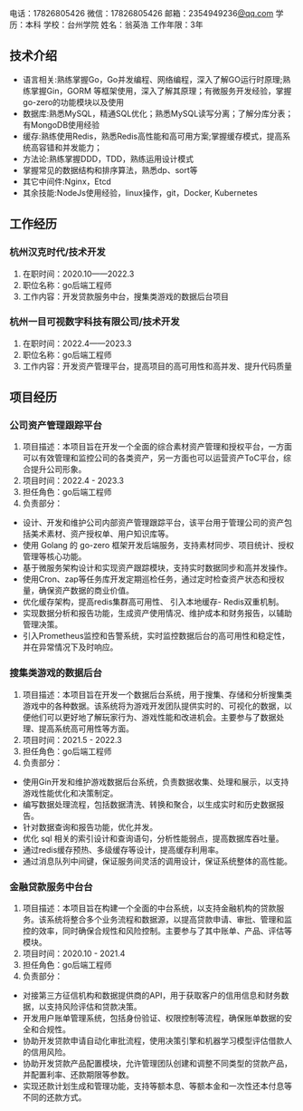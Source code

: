 电话：17826805426
微信：17826805426
邮箱：2354949236[@qq.com](/qq.com)
学历：本科
学校：台州学院
姓名：翁英浩
工作年限：3年


## 技术介绍

- 语言相关:熟练掌握Go，Go并发编程、网络编程，深入了解GO运行时原理;熟练掌握Gin，GORM 等框架使用，深入了解其原理；有微服务开发经验，掌握go-zero的功能模块以及使用
- 数据库:熟悉MySQL，精通SQL优化；熟悉MySQL读写分离；了解分库分表；有MongoDB使用经验
- 缓存:熟练使用Redis，熟悉Redis高性能和高可用方案;掌握缓存模式，提高系统高容错和并发能力；
- 方法论:熟练掌握DDD，TDD，熟练运用设计模式
- 掌握常见的数据结构和排序算法，熟悉dp、sort等
- 其它中间件:Nginx，Etcd
- 其余技能:NodeJs使用经验，linux操作，git，Docker, Kubernetes

## 工作经历

### 杭州汉克时代/技术开发
1. 在职时间：2020.10——2022.3
2. 职位名称：go后端工程师
3. 工作内容：开发贷款服务中台，搜集类游戏的数据后台项目

### 杭州一目可视数字科技有限公司/技术开发
1. 在职时间：2022.4——2023.3
2. 职位名称：go后端工程师
3. 工作内容：开发资产管理平台，提高项目的高可用性和高并发、提升代码质量


## 项目经历

### 公司资产管理跟踪平台
1. 项目描述：本项目旨在开发一个全面的综合素材资产管理和授权平台，一方面可以有效管理和监控公司的各类资产，另一方面也可以运营资产ToC平台，综合提升公司形象。
2. 项目时间：2022.4 - 2023.3
3. 担任角色：go后端工程师
4. 负责部分：

- 设计、开发和维护公司内部资产管理跟踪平台，该平台用于管理公司的资产包括美术素材、资产授权单、用户知识库等。
- 使用 Golang 的 go-zero 框架开发后端服务，支持素材同步、项目统计、授权管理等核心功能。
- 基于微服务架构设计和实现资产跟踪模块，支持实时数据同步和高并发操作。
- 使用Cron、zap等任务库开发定期巡检任务，通过定时检查资产状态和授权量，确保资产数据的商业价值。
- 优化缓存架构，提高redis集群高可用性、 引入本地缓存- Redis双重机制。
- 实现数据分析和报告功能，生成资产使用情况、维护成本和财务报告，以辅助管理决策。
- 引入Prometheus监控和告警系统，实时监控数据后台的高可用性和稳定性，并在异常情况下及时响应。

### 搜集类游戏的数据后台
1. 项目描述：本项目旨在开发一个数据后台系统，用于搜集、存储和分析搜集类游戏中的各种数据。该系统将为游戏开发团队提供实时的、可视化的数据，以便他们可以更好地了解玩家行为、游戏性能和改进机会。主要参与了数据处理、提高系统高可用性等方面。
2. 项目时间：2021.5 - 2022.3
3. 担任角色：go后端工程师
4. 负责部分：

- 使用Gin开发和维护游戏数据后台系统，负责数据收集、处理和展示，以支持游戏性能优化和决策制定。
- 编写数据处理流程，包括数据清洗、转换和聚合，以生成实时和历史数据报告。
- 针对数据查询和报告功能，优化并发。
- 优化 sql 相关的索引设计和查询语句，分析性能弱点，提高数据库吞吐量。
- 通过redis缓存预热、多级缓存等设计，提高缓存利用率。
- 通过消息队列中间键，保证服务间灵活的调用设计，保证系统整体的高性能。


### 金融贷款服务中台台
1. 项目描述：本项目旨在构建一个全面的中台系统，以支持金融机构的贷款服务。该系统将整合多个业务流程和数据源，以提高贷款申请、审批、管理和监控的效率，同时确保合规性和风险控制。主要参与了其中账单、产品、评估等模块。
2. 项目时间：2020.10 - 2021.4
3. 担任角色：go后端工程师
4. 负责部分：

- 对接第三方征信机构和数据提供商的API，用于获取客户的信用信息和财务数据，以支持风险评估和贷款决策。
- 开发用户账单管理系统，包括身份验证、权限控制等流程，确保账单数据的安全和合规性。
- 协助开发贷款申请自动化审批流程，使用决策引擎和机器学习模型评估借款人的信用风险。
- 协助开发贷款产品配置模块，允许管理团队创建和调整不同类型的贷款产品，并配置利率、还款期限等参数。
- 实现还款计划生成和管理功能，支持等额本息、等额本金和一次性还本付息等不同的还款方式。


